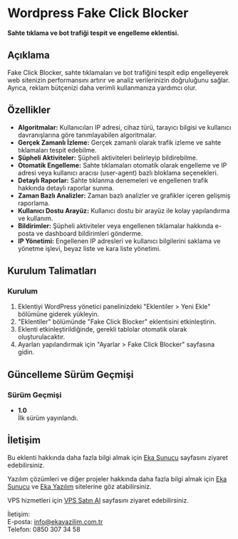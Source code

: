 # Wordpress Fake Click Blocker

**Sahte tıklama ve bot trafiği tespit ve engelleme eklentisi.**

## Açıklama

Fake Click Blocker, sahte tıklamaları ve bot trafiğini tespit edip engelleyerek web sitenizin performansını artırır ve analiz verilerinizin doğruluğunu sağlar. Ayrıca, reklam bütçenizi daha verimli kullanmanıza yardımcı olur.

## Özellikler

- **Algoritmalar:** Kullanıcıları IP adresi, cihaz türü, tarayıcı bilgisi ve kullanıcı davranışlarına göre tanımlayabilen algoritmalar.
- **Gerçek Zamanlı İzleme:** Gerçek zamanlı olarak trafik izleme ve sahte tıklamaları tespit edebilme.
- **Şüpheli Aktiviteler:** Şüpheli aktiviteleri belirleyip bildirebilme.
- **Otomatik Engelleme:** Sahte tıklamaları otomatik olarak engelleme ve IP adresi veya kullanıcı aracısı (user-agent) bazlı bloklama seçenekleri.
- **Detaylı Raporlar:** Sahte tıklanma denemeleri ve engellenen trafik hakkında detaylı raporlar sunma.
- **Zaman Bazlı Analizler:** Zaman bazlı analizler ve grafikler içeren gelişmiş raporlama.
- **Kullanıcı Dostu Arayüz:** Kullanıcı dostu bir arayüz ile kolay yapılandırma ve kullanım.
- **Bildirimler:** Şüpheli aktiviteler veya engellenen tıklamalar hakkında e-posta ve dashboard bildirimleri gönderme.
- **IP Yönetimi:** Engellenen IP adresleri ve kullanıcı bilgilerini saklama ve yönetme işlevi, beyaz liste ve kara liste yönetimi.

## Kurulum Talimatları

### Kurulum

1. Eklentiyi WordPress yönetici panelinizdeki "Eklentiler > Yeni Ekle" bölümüne giderek yükleyin.
2. "Eklentiler" bölümünde "Fake Click Blocker" eklentisini etkinleştirin.
3. Eklenti etkinleştirildiğinde, gerekli tablolar otomatik olarak oluşturulacaktır.
4. Ayarları yapılandırmak için "Ayarlar > Fake Click Blocker" sayfasına gidin.

## Güncelleme Sürüm Geçmişi

### Sürüm Geçmişi

- **1.0**  
  İlk sürüm yayınlandı.

## İletişim

Bu eklenti hakkında daha fazla bilgi almak için [Eka Sunucu](https://www.ekasunucu.com/yazilim/wordpress-fake-click-blocker) sayfasını ziyaret edebilirsiniz.

Yazılım çözümleri ve diğer projeler hakkında daha fazla bilgi almak için [Eka Sunucu](https://www.ekasunucu.com/) ve [Eka Yazılım](https://ekayazilim.com.tr) sitelerine göz atabilirsiniz.

VPS hizmetleri için [VPS Satın Al](https://www.ekasunucu.com/kategori/turkiye-lokasyon-vds-vps) sayfasını ziyaret edebilirsiniz.

İletişim:  
E-posta: [info@ekayazilim.com.tr](mailto:info@ekayazilim.com.tr)  
Telefon: 0850 307 34 58
